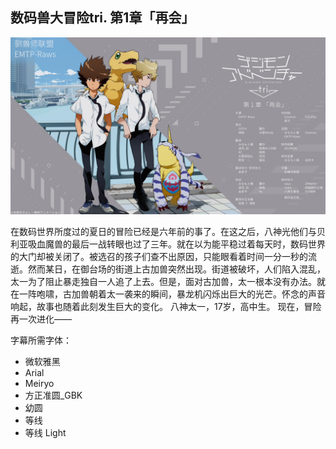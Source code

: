 ## 数码兽大冒险tri. 第1章「再会」

![](./poster.jpg)


在数码世界所度过的夏日的冒险已经是六年前的事了。在这之后，八神光他们与贝利亚吸血魔兽的最后一战转眼也过了三年。就在以为能平稳过着每天时，数码世界的大门却被关闭了。被选召的孩子们查不出原因，只能眼看着时间一分一秒的流逝。然而某日，在御台场的街道上古加兽突然出现。街道被破坏，人们陷入混乱，太一为了阻止暴走独自一人追了上去。但是，面对古加兽，太一根本没有办法。就在一阵咆啸，古加兽朝着太一袭来的瞬间，暴龙机闪烁出巨大的光芒。怀念的声音响起，故事也随着此刻发生巨大的变化。
八神太一，17岁，高中生。
现在，冒险再一次进化——

字幕所需字体：
- 微软雅黑
- Arial
- Meiryo
- 方正准圆_GBK
- 幼圆
- 等线
- 等线 Light